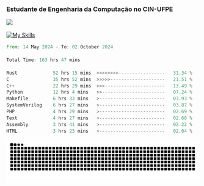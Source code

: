 
### Estudante de Engenharia da Computação no CIN-UFPE
<div>
      <!--<img width=400 src="https://github-readme-stats.vercel.app/api?username=Zed201&show_icons=true&theme=tokyonight" /-->
      <img width=400 src='https://leetcode.card.workers.dev/Zed201?theme=nord&font=baloo&extension=null' />
</div>


[![My Skills](https://skillicons.dev/icons?i=c,cpp,rust,py,java,neovim&theme=dark)](https://skillicons.dev)

<!--START_SECTION:waka-->

```rust
From: 14 May 2024 - To: 02 October 2024

Total Time: 163 hrs 47 mins

Rust             52 hrs 15 mins  >>>>>>>>-----------------   31.34 %
C                35 hrs 52 mins  >>>>>--------------------   21.51 %
C++              22 hrs 29 mins  >>>----------------------   13.49 %
Python           12 hrs 4 mins   >>-----------------------   07.24 %
Makefile         6 hrs 33 mins   >------------------------   03.93 %
SystemVerilog    6 hrs 27 mins   >------------------------   03.87 %
PHP              4 hrs 29 mins   >------------------------   02.69 %
Text             4 hrs 27 mins   >------------------------   02.68 %
Assembly         3 hrs 41 mins   >------------------------   02.22 %
HTML             3 hrs 23 mins   >------------------------   02.04 %
```

<!--END_SECTION:waka-->

<picture>
  <source media="(prefers-color-scheme: dark)" srcset="https://github.com/Zed201/Zed201/blob/output/github-contribution-grid-snake-dark.svg" />
  <img alt="github-snake" src="https://github.com/Zed201/Zed201/blob/output/github-contribution-grid-snake-dark.svg" />
</picture>
